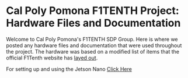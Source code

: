 # Cal Poly Pomona F1TENTH Project: Hardware Files and Documentation 
Welcome to Cal Poly Pomona's F1TENTH SDP Group. Here is where we posted any hardware files and documentation that were used throughout the project. The hardware was based on a modified list of items that the official F1Tenth website has 
[layed out](https://f1tenth.org/build.html). 

For setting up and using the Jetson Nano [Click Here](https://github.com/CPP-F1TENTH-SDP/Hardware/wiki)
 

